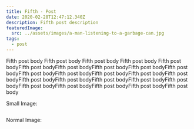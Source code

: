 ```yaml
---
title: Fifth - Post
date: 2020-02-28T12:47:12.340Z
description: Fifth post description
featuredImage:
  src: ../assets/images/a-man-listening-to-a-garbage-can.jpg
tags:
  - post
---
```

Fifth post body Fifth post body Fifth post body Fifth post body Fifth post bodyFifth post bodyFifth post bodyFifth post bodyFifth post bodyFifth post bodyFifth post bodyFifth post bodyFifth post bodyFifth post bodyFifth post bodyFifth post bodyFifth post bodyFifth post bodyFifth post bodyFifth post bodyFifth post bodyFifth post bodyFifth post bodyFifth post bodyFifth post body

Small Image: 

<Image fileName="a-man-wearing-a-tape-cassette-as-a-head" small={true} />

Normal Image:

<Image fileName="a-man-wearing-a-tape-cassette-as-a-head" small={false} />
